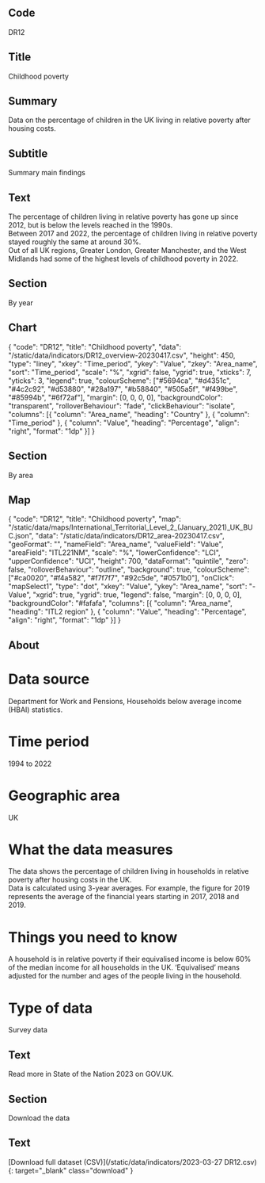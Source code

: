 ## Code
DR12

## Title
Childhood poverty

## Summary
Data on the percentage of children in the UK living in relative poverty after housing costs.

## Subtitle
Summary main findings

## Text
The percentage of children living in relative poverty has gone up since 2012, but is below the levels reached in the 1990s.<br>
Between 2017 and 2022, the percentage of children living in relative poverty stayed roughly the same at around 30%.<br>
Out of all UK regions, Greater London, Greater Manchester, and the West Midlands had some of the highest levels of childhood poverty in 2022.

## Section
By year

## Chart
{ "code": "DR12", "title": "Childhood poverty", "data": "/static/data/indicators/DR12_overview-20230417.csv", "height": 450, "type": "liney", "xkey": "Time_period", "ykey": "Value", "zkey": "Area_name", "sort": "Time_period", "scale": "%", "xgrid": false, "ygrid": true, "xticks": 7, "yticks": 3, "legend": true, "colourScheme": ["#5694ca", "#d4351c", "#4c2c92", "#d53880", "#28a197", "#b58840", "#505a5f", "#f499be", "#85994b", "#6f72af"], "margin": [0, 0, 0, 0], "backgroundColor": "transparent", "rolloverBehaviour": "fade", "clickBehaviour": "isolate", "columns": [{ "column": "Area_name", "heading": "Country" }, { "column": "Time_period" }, { "column": "Value", "heading": "Percentage", "align": "right", "format": "1dp" }] }

## Section
By area

## Map
{ "code": "DR12", "title": "Childhood poverty", "map": "/static/data/maps/International_Territorial_Level_2_(January_2021)_UK_BUC.json", "data": "/static/data/indicators/DR12_area-20230417.csv", "geoFormat": "", "nameField": "Area_name", "valueField": "Value", "areaField": "ITL221NM", "scale": "%", "lowerConfidence": "LCI", "upperConfidence": "UCI", "height": 700, "dataFormat": "quintile", "zero": false, "rolloverBehaviour": "outline", "background": true, "colourScheme": ["#ca0020", "#f4a582", "#f7f7f7", "#92c5de", "#0571b0"], "onClick": "mapSelect1", "type": "dot", "xkey": "Value", "ykey": "Area_name", "sort": "-Value", "xgrid": true, "ygrid": true, "legend": false, "margin": [0, 0, 0, 0], "backgroundColor": "#fafafa", "columns": [{ "column": "Area_name", "heading": "ITL2 region" }, { "column": "Value", "heading": "Percentage", "align": "right", "format": "1dp" }] }

## About
# Data source
Department for Work and Pensions, Households below average income (HBAI) statistics.

# Time period
1994 to 2022

# Geographic area
UK

# What the data measures
The data shows the percentage of children living in households in relative poverty after housing costs in the UK.<br>
Data is calculated using 3-year averages. For example, the figure for 2019 represents the average of the financial years starting in 2017, 2018 and 2019.

# Things you need to know
A household is in relative poverty if their equivalised income is below 60% of the median income for all households in the UK. ‘Equivalised’ means adjusted for the number and ages of the people living in the household.

# Type of data
Survey data

## Text
Read more in State of the Nation 2023 on GOV.UK.

## Section
Download the data

## Text
[Download full dataset (CSV)](/static/data/indicators/2023-03-27 DR12.csv){: target="_blank" class="download" }
